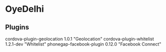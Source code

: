 # OyeDelhi #

## Plugins ##
cordova-plugin-geolocation 1.0.1 "Geolocation"
cordova-plugin-whitelist 1.2.1-dev "Whitelist"
phonegap-facebook-plugin 0.12.0 "Facebook Connect"